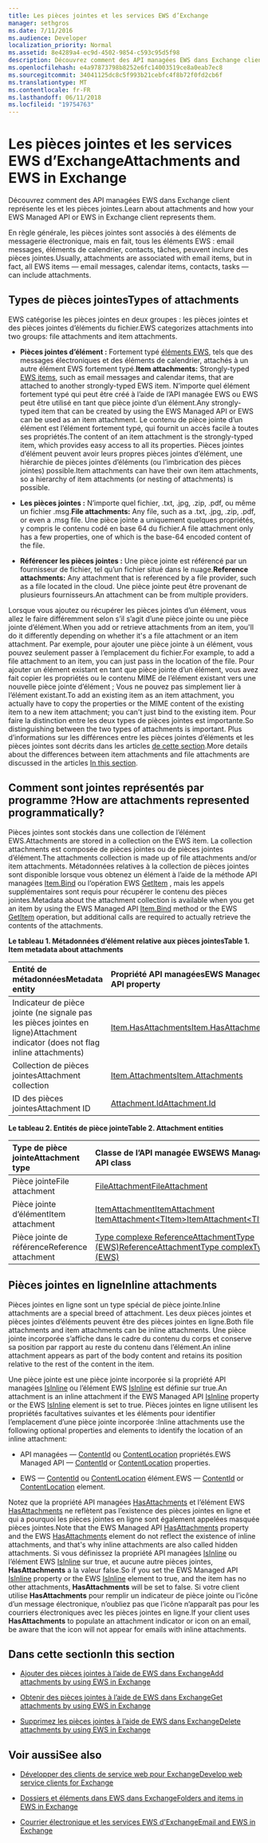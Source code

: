 ```yaml
---
title: Les pièces jointes et les services EWS d’Exchange
manager: sethgros
ms.date: 7/11/2016
ms.audience: Developer
localization_priority: Normal
ms.assetid: 8e4289a4-ec9d-4502-9854-c593c95d5f98
description: Découvrez comment des API managées EWS dans Exchange client représente les et les pièces jointes.
ms.openlocfilehash: e4a97873798b8252e6fc14003519ce8a0eab7ec8
ms.sourcegitcommit: 34041125dc8c5f993b21cebfc4f8b72f0fd2cb6f
ms.translationtype: MT
ms.contentlocale: fr-FR
ms.lasthandoff: 06/11/2018
ms.locfileid: "19754763"
---
```

# <a name="attachments-and-ews-in-exchange"></a><span data-ttu-id="a9762-103">Les pièces jointes et les services EWS d’Exchange</span><span class="sxs-lookup"><span data-stu-id="a9762-103">Attachments and EWS in Exchange</span></span>

<span data-ttu-id="a9762-104">Découvrez comment des API managées EWS dans Exchange client représente les et les pièces jointes.</span><span class="sxs-lookup"><span data-stu-id="a9762-104">Learn about attachments and how your EWS Managed API or EWS in Exchange client represents them.</span></span>
  
<span data-ttu-id="a9762-105">En règle générale, les pièces jointes sont associés à des éléments de messagerie électronique, mais en fait, tous les éléments EWS : email messages, éléments de calendrier, contacts, tâches, peuvent inclure des pièces jointes.</span><span class="sxs-lookup"><span data-stu-id="a9762-105">Usually, attachments are associated with email items, but in fact, all EWS items — email messages, calendar items, contacts, tasks — can include attachments.</span></span>
  
## <a name="types-of-attachments"></a><span data-ttu-id="a9762-106">Types de pièces jointes</span><span class="sxs-lookup"><span data-stu-id="a9762-106">Types of attachments</span></span>

<span data-ttu-id="a9762-107">EWS catégorise les pièces jointes en deux groupes : les pièces jointes et des pièces jointes d’éléments du fichier.</span><span class="sxs-lookup"><span data-stu-id="a9762-107">EWS categorizes attachments into two groups: file attachments and item attachments.</span></span>
  
- <span data-ttu-id="a9762-108">**Pièces jointes d’élément :** Fortement typé [éléments EWS](folders-and-items-in-ews-in-exchange.md), tels que des messages électroniques et des éléments de calendrier, attachés à un autre élément EWS fortement typé.</span><span class="sxs-lookup"><span data-stu-id="a9762-108">**Item attachments:** Strongly-typed [EWS items](folders-and-items-in-ews-in-exchange.md), such as email messages and calendar items, that are attached to another strongly-typed EWS item.</span></span> <span data-ttu-id="a9762-109">N’importe quel élément fortement typé qui peut être créé à l’aide de l’API managée EWS ou EWS peut être utilisé en tant que pièce jointe d’un élément.</span><span class="sxs-lookup"><span data-stu-id="a9762-109">Any strongly-typed item that can be created by using the EWS Managed API or EWS can be used as an item attachment.</span></span> <span data-ttu-id="a9762-110">Le contenu de pièce jointe d’un élément est l’élément fortement typé, qui fournit un accès facile à toutes ses propriétés.</span><span class="sxs-lookup"><span data-stu-id="a9762-110">The content of an item attachment is the strongly-typed item, which provides easy access to all its properties.</span></span> <span data-ttu-id="a9762-111">Pièces jointes d’élément peuvent avoir leurs propres pièces jointes d’élément, une hiérarchie de pièces jointes d’éléments (ou l’imbrication des pièces jointes) possible.</span><span class="sxs-lookup"><span data-stu-id="a9762-111">Item attachments can have their own item attachments, so a hierarchy of item attachments (or nesting of attachments) is possible.</span></span>
    
- <span data-ttu-id="a9762-112">**Les pièces jointes :** N’importe quel fichier, .txt, .jpg, .zip, .pdf, ou même un fichier .msg.</span><span class="sxs-lookup"><span data-stu-id="a9762-112">**File attachments:** Any file, such as a .txt, .jpg, .zip, .pdf, or even a .msg file.</span></span> <span data-ttu-id="a9762-113">Une pièce jointe a uniquement quelques propriétés, y compris le contenu codé en base 64 du fichier.</span><span class="sxs-lookup"><span data-stu-id="a9762-113">A file attachment only has a few properties, one of which is the base-64 encoded content of the file.</span></span> 
    
- <span data-ttu-id="a9762-114">**Référencer les pièces jointes :** Une pièce jointe est référencé par un fournisseur de fichier, tel qu’un fichier situé dans le nuage.</span><span class="sxs-lookup"><span data-stu-id="a9762-114">**Reference attachments:** Any attachment that is referenced by a file provider, such as a file located in the cloud.</span></span> <span data-ttu-id="a9762-115">Une pièce jointe peut être provenant de plusieurs fournisseurs.</span><span class="sxs-lookup"><span data-stu-id="a9762-115">An attachment can be from multiple providers.</span></span> 
    
<span data-ttu-id="a9762-116">Lorsque vous ajoutez ou récupérer les pièces jointes d’un élément, vous allez le faire différemment selon s’il s’agit d’une pièce jointe ou une pièce jointe d’élément.</span><span class="sxs-lookup"><span data-stu-id="a9762-116">When you add or retrieve attachments from an item, you'll do it differently depending on whether it's a file attachment or an item attachment.</span></span> <span data-ttu-id="a9762-117">Par exemple, pour ajouter une pièce jointe à un élément, vous pouvez seulement passer à l’emplacement du fichier.</span><span class="sxs-lookup"><span data-stu-id="a9762-117">For example, to add a file attachment to an item, you can just pass in the location of the file.</span></span> <span data-ttu-id="a9762-118">Pour ajouter un élément existant en tant que pièce jointe d’un élément, vous avez fait copier les propriétés ou le contenu MIME de l’élément existant vers une nouvelle pièce jointe d’élément ; Vous ne pouvez pas simplement lier à l’élément existant.</span><span class="sxs-lookup"><span data-stu-id="a9762-118">To add an existing item as an item attachment, you actually have to copy the properties or the MIME content of the existing item to a new item attachment; you can't just bind to the existing item.</span></span> <span data-ttu-id="a9762-119">Pour faire la distinction entre les deux types de pièces jointes est importante.</span><span class="sxs-lookup"><span data-stu-id="a9762-119">So distinguishing between the two types of attachments is important.</span></span> <span data-ttu-id="a9762-120">Plus d’informations sur les différences entre les pièces jointes d’éléments et les pièces jointes sont décrits dans les articles [de cette section](#bk_inthissection).</span><span class="sxs-lookup"><span data-stu-id="a9762-120">More details about the differences between item attachments and file attachments are discussed in the articles [In this section](#bk_inthissection).</span></span>
  
## <a name="how-are-attachments-represented-programmatically"></a><span data-ttu-id="a9762-121">Comment sont jointes représentés par programme ?</span><span class="sxs-lookup"><span data-stu-id="a9762-121">How are attachments represented programmatically?</span></span>

<span data-ttu-id="a9762-122">Pièces jointes sont stockés dans une collection de l’élément EWS.</span><span class="sxs-lookup"><span data-stu-id="a9762-122">Attachments are stored in a collection on the EWS item.</span></span> <span data-ttu-id="a9762-123">La collection attachments est composée de pièces jointes ou de pièces jointes d’élément.</span><span class="sxs-lookup"><span data-stu-id="a9762-123">The attachments collection is made up of file attachments and/or item attachments.</span></span> <span data-ttu-id="a9762-124">Métadonnées relatives à la collection de pièces jointes sont disponible lorsque vous obtenez un élément à l’aide de la méthode API managées [Item.Bind](http://msdn.microsoft.com/en-us/library/microsoft.exchange.webservices.data.item.bind%28v=exchg.80%29.aspx) ou l’opération EWS [GetItem](http://msdn.microsoft.com/library/e3590b8b-c2a7-4dad-a014-6360197b68e4%28Office.15%29.aspx) , mais les appels supplémentaires sont requis pour récupérer le contenu des pièces jointes.</span><span class="sxs-lookup"><span data-stu-id="a9762-124">Metadata about the attachment collection is available when you get an item by using the EWS Managed API [Item.Bind](http://msdn.microsoft.com/en-us/library/microsoft.exchange.webservices.data.item.bind%28v=exchg.80%29.aspx) method or the EWS [GetItem](http://msdn.microsoft.com/library/e3590b8b-c2a7-4dad-a014-6360197b68e4%28Office.15%29.aspx) operation, but additional calls are required to actually retrieve the contents of the attachments.</span></span> 
  
<span data-ttu-id="a9762-125">**Le tableau 1. Métadonnées d’élément relative aux pièces jointes**</span><span class="sxs-lookup"><span data-stu-id="a9762-125">**Table 1. Item metadata about attachments**</span></span>

|<span data-ttu-id="a9762-126">**Entité de métadonnées**</span><span class="sxs-lookup"><span data-stu-id="a9762-126">**Metadata entity**</span></span>|<span data-ttu-id="a9762-127">**Propriété API managées**</span><span class="sxs-lookup"><span data-stu-id="a9762-127">**EWS Managed API property**</span></span>|<span data-ttu-id="a9762-128">**Élément EWS**</span><span class="sxs-lookup"><span data-stu-id="a9762-128">**EWS element**</span></span>|
|:-----|:-----|:-----|
|<span data-ttu-id="a9762-129">Indicateur de pièce jointe (ne signale pas les pièces jointes en ligne)</span><span class="sxs-lookup"><span data-stu-id="a9762-129">Attachment indicator (does not flag inline attachments)</span></span>  <br/> |[<span data-ttu-id="a9762-130">Item.HasAttachments</span><span class="sxs-lookup"><span data-stu-id="a9762-130">Item.HasAttachments</span></span>](http://msdn.microsoft.com/en-us/library/microsoft.exchange.webservices.data.item.hasattachments%28v=exchg.80%29.aspx) <br/> |[<span data-ttu-id="a9762-131">HasAttachments</span><span class="sxs-lookup"><span data-stu-id="a9762-131">HasAttachments</span></span>](http://msdn.microsoft.com/library/538b7a85-11d7-4daa-8458-09b540760e8b%28Office.15%29.aspx) <br/> |
|<span data-ttu-id="a9762-132">Collection de pièces jointes</span><span class="sxs-lookup"><span data-stu-id="a9762-132">Attachment collection</span></span>  <br/> |[<span data-ttu-id="a9762-133">Item.Attachments</span><span class="sxs-lookup"><span data-stu-id="a9762-133">Item.Attachments</span></span>](http://msdn.microsoft.com/en-us/library/microsoft.exchange.webservices.data.item.attachments%28v=exchg.80%29.aspx) <br/> |[<span data-ttu-id="a9762-134">Pièces jointes</span><span class="sxs-lookup"><span data-stu-id="a9762-134">Attachments</span></span>](http://msdn.microsoft.com/library/b470e614-34bb-44f0-8790-7ddbdcbbd29d%28Office.15%29.aspx) <br/> |
|<span data-ttu-id="a9762-135">ID des pièces jointes</span><span class="sxs-lookup"><span data-stu-id="a9762-135">Attachment ID</span></span>  <br/> |[<span data-ttu-id="a9762-136">Attachment.Id</span><span class="sxs-lookup"><span data-stu-id="a9762-136">Attachment.Id</span></span>](http://msdn.microsoft.com/en-us/library/microsoft.exchange.webservices.data.attachment.id%28v=exchg.80%29.aspx) <br/> |[<span data-ttu-id="a9762-137">AttachmentId</span><span class="sxs-lookup"><span data-stu-id="a9762-137">AttachmentId</span></span>](http://msdn.microsoft.com/library/55a5fd77-60d1-40fa-8144-770600cedc6a%28Office.15%29.aspx) <br/> |
   
<span data-ttu-id="a9762-138">**Le tableau 2. Entités de pièce jointe**</span><span class="sxs-lookup"><span data-stu-id="a9762-138">**Table 2. Attachment entities**</span></span>

|<span data-ttu-id="a9762-139">**Type de pièce jointe**</span><span class="sxs-lookup"><span data-stu-id="a9762-139">**Attachment type**</span></span>|<span data-ttu-id="a9762-140">**Classe de l’API managée EWS**</span><span class="sxs-lookup"><span data-stu-id="a9762-140">**EWS Managed API class**</span></span>|<span data-ttu-id="a9762-141">**Élément EWS**</span><span class="sxs-lookup"><span data-stu-id="a9762-141">**EWS element**</span></span>|
|:-----|:-----|:-----|
|<span data-ttu-id="a9762-142">Pièce jointe</span><span class="sxs-lookup"><span data-stu-id="a9762-142">File attachment</span></span>  <br/> |[<span data-ttu-id="a9762-143">FileAttachment</span><span class="sxs-lookup"><span data-stu-id="a9762-143">FileAttachment</span></span>](http://msdn.microsoft.com/en-us/library/microsoft.exchange.webservices.data.fileattachment%28v=exchg.80%29.aspx) <br/> |[<span data-ttu-id="a9762-144">FileAttachment</span><span class="sxs-lookup"><span data-stu-id="a9762-144">FileAttachment</span></span>](http://msdn.microsoft.com/library/3ecea174-73d1-47fd-8917-6065cef1d565%28Office.15%29.aspx) <br/> |
|<span data-ttu-id="a9762-145">Pièce jointe d’élément</span><span class="sxs-lookup"><span data-stu-id="a9762-145">Item attachment</span></span>  <br/> |[<span data-ttu-id="a9762-146">ItemAttachment</span><span class="sxs-lookup"><span data-stu-id="a9762-146">ItemAttachment</span></span>](http://msdn.microsoft.com/en-us/library/microsoft.exchange.webservices.data.itemattachment%28v=exchg.80%29.aspx) <br/> [<span data-ttu-id="a9762-147">ItemAttachment\<TItem\></span><span class="sxs-lookup"><span data-stu-id="a9762-147">ItemAttachment\<TItem\></span></span>](http://msdn.microsoft.com/en-us/library/dd635165%28v=exchg.80%29.aspx) <br/> |[<span data-ttu-id="a9762-148">ItemAttachment</span><span class="sxs-lookup"><span data-stu-id="a9762-148">ItemAttachment</span></span>](http://msdn.microsoft.com/library/089ee599-f45e-46f5-a18a-5cfb3d2851ff%28Office.15%29.aspx) <br/> |
|<span data-ttu-id="a9762-149">Pièce jointe de référence</span><span class="sxs-lookup"><span data-stu-id="a9762-149">Reference attachment</span></span>  <br/> |[<span data-ttu-id="a9762-150">Type complexe ReferenceAttachmentType (EWS)</span><span class="sxs-lookup"><span data-stu-id="a9762-150">ReferenceAttachmentType complexType (EWS)</span></span>](http://msdn.microsoft.com/library/18bfa012-e903-d7f3-528a-31ccceb65463%28Office.15%29.aspx) <br/> |[<span data-ttu-id="a9762-151">ReferenceAttachment</span><span class="sxs-lookup"><span data-stu-id="a9762-151">ReferenceAttachment</span></span>](http://msdn.microsoft.com/library/b9bde862-6b75-4a81-8033-00a47be4dc2f%28Office.15%29.aspx) <br/> |
   
## <a name="inline-attachments"></a><span data-ttu-id="a9762-152">Pièces jointes en ligne</span><span class="sxs-lookup"><span data-stu-id="a9762-152">Inline attachments</span></span>

<span data-ttu-id="a9762-153">Pièces jointes en ligne sont un type spécial de pièce jointe.</span><span class="sxs-lookup"><span data-stu-id="a9762-153">Inline attachments are a special breed of attachment.</span></span> <span data-ttu-id="a9762-154">Les deux pièces jointes et pièces jointes d’éléments peuvent être des pièces jointes en ligne.</span><span class="sxs-lookup"><span data-stu-id="a9762-154">Both file attachments and item attachments can be inline attachments.</span></span> <span data-ttu-id="a9762-155">Une pièce jointe incorporée s’affiche dans le cadre du contenu du corps et conserve sa position par rapport au reste du contenu dans l’élément.</span><span class="sxs-lookup"><span data-stu-id="a9762-155">An inline attachment appears as part of the body content and retains its position relative to the rest of the content in the item.</span></span> 
  
<span data-ttu-id="a9762-156">Une pièce jointe est une pièce jointe incorporée si la propriété API managées [IsInline](http://msdn.microsoft.com/en-us/library/microsoft.exchange.webservices.data.attachment.isinline%28v=exchg.80%29.aspx) ou l’élément EWS [IsInline](http://msdn.microsoft.com/library/5e7712c8-372a-4a16-be64-360c5ff3961a%28Office.15%29.aspx) est définie sur true.</span><span class="sxs-lookup"><span data-stu-id="a9762-156">An attachment is an inline attachment if the EWS Managed API [IsInline](http://msdn.microsoft.com/en-us/library/microsoft.exchange.webservices.data.attachment.isinline%28v=exchg.80%29.aspx) property or the EWS [IsInline](http://msdn.microsoft.com/library/5e7712c8-372a-4a16-be64-360c5ff3961a%28Office.15%29.aspx) element is set to true.</span></span> <span data-ttu-id="a9762-157">Pièces jointes en ligne utilisent les propriétés facultatives suivantes et les éléments pour identifier l’emplacement d’une pièce jointe incorporée :</span><span class="sxs-lookup"><span data-stu-id="a9762-157">Inline attachments use the following optional properties and elements to identify the location of an inline attachment:</span></span> 
  
- <span data-ttu-id="a9762-158">API managées — [ContentId](http://msdn.microsoft.com/en-us/library/microsoft.exchange.webservices.data.attachment.contentid%28v=exchg.80%29.aspx) ou [ContentLocation](http://msdn.microsoft.com/en-us/library/microsoft.exchange.webservices.data.attachment.contentlocation%28v=exchg.80%29.aspx) propriétés.</span><span class="sxs-lookup"><span data-stu-id="a9762-158">EWS Managed API — [ContentId](http://msdn.microsoft.com/en-us/library/microsoft.exchange.webservices.data.attachment.contentid%28v=exchg.80%29.aspx) or [ContentLocation](http://msdn.microsoft.com/en-us/library/microsoft.exchange.webservices.data.attachment.contentlocation%28v=exchg.80%29.aspx) properties.</span></span> 
    
- <span data-ttu-id="a9762-159">EWS — [ContentId](http://msdn.microsoft.com/library/bc59100d-6079-414b-a6e0-7c15feaa3184%28Office.15%29.aspx) ou [ContentLocation](http://msdn.microsoft.com/library/d91cf587-24e3-4c13-8784-5ca29787cca7%28Office.15%29.aspx) élément.</span><span class="sxs-lookup"><span data-stu-id="a9762-159">EWS — [ContentId](http://msdn.microsoft.com/library/bc59100d-6079-414b-a6e0-7c15feaa3184%28Office.15%29.aspx) or [ContentLocation](http://msdn.microsoft.com/library/d91cf587-24e3-4c13-8784-5ca29787cca7%28Office.15%29.aspx) element.</span></span> 
    
<span data-ttu-id="a9762-160">Notez que la propriété API managées [HasAttachments](http://msdn.microsoft.com/en-us/library/microsoft.exchange.webservices.data.item.hasattachments%28v=exchg.80%29.aspx) et l’élément EWS [HasAttachments](http://msdn.microsoft.com/library/538b7a85-11d7-4daa-8458-09b540760e8b%28Office.15%29.aspx) ne reflètent pas l’existence des pièces jointes en ligne et qui a pourquoi les pièces jointes en ligne sont également appelées masquée pièces jointes.</span><span class="sxs-lookup"><span data-stu-id="a9762-160">Note that the EWS Managed API [HasAttachments](http://msdn.microsoft.com/en-us/library/microsoft.exchange.webservices.data.item.hasattachments%28v=exchg.80%29.aspx) property and the EWS [HasAttachments](http://msdn.microsoft.com/library/538b7a85-11d7-4daa-8458-09b540760e8b%28Office.15%29.aspx) element do not reflect the existence of inline attachments, and that's why inline attachments are also called hidden attachments.</span></span> <span data-ttu-id="a9762-161">Si vous définissez la propriété API managées [IsInline](http://msdn.microsoft.com/en-us/library/microsoft.exchange.webservices.data.attachment.isinline%28v=exchg.80%29.aspx) ou l’élément EWS [IsInline](http://msdn.microsoft.com/library/5e7712c8-372a-4a16-be64-360c5ff3961a%28Office.15%29.aspx) sur true, et aucune autre pièces jointes, **HasAttachments** a la valeur false.</span><span class="sxs-lookup"><span data-stu-id="a9762-161">So if you set the EWS Managed API [IsInline](http://msdn.microsoft.com/en-us/library/microsoft.exchange.webservices.data.attachment.isinline%28v=exchg.80%29.aspx) property or the EWS [IsInline](http://msdn.microsoft.com/library/5e7712c8-372a-4a16-be64-360c5ff3961a%28Office.15%29.aspx) element to true, and the item has no other attachments, **HasAttachments** will be set to false.</span></span> <span data-ttu-id="a9762-162">Si votre client utilise **HasAttachments** pour remplir un indicateur de pièce jointe ou l’icône d’un message électronique, n’oubliez pas que l’icône n’apparaît pas pour les courriers électroniques avec les pièces jointes en ligne.</span><span class="sxs-lookup"><span data-stu-id="a9762-162">If your client uses **HasAttachments** to populate an attachment indicator or icon on an email, be aware that the icon will not appear for emails with inline attachments.</span></span> 
  
## <a name="in-this-section"></a><span data-ttu-id="a9762-163">Dans cette section</span><span class="sxs-lookup"><span data-stu-id="a9762-163">In this section</span></span>
<span data-ttu-id="a9762-164"><a name="bk_inthissection"> </a></span><span class="sxs-lookup"><span data-stu-id="a9762-164"></span></span>

- [<span data-ttu-id="a9762-165">Ajouter des pièces jointes à l’aide de EWS dans Exchange</span><span class="sxs-lookup"><span data-stu-id="a9762-165">Add attachments by using EWS in Exchange</span></span>](how-to-add-attachments-by-using-ews-in-exchange.md)
    
- [<span data-ttu-id="a9762-166">Obtenir des pièces jointes à l’aide de EWS dans Exchange</span><span class="sxs-lookup"><span data-stu-id="a9762-166">Get attachments by using EWS in Exchange</span></span>](how-to-get-attachments-by-using-ews-in-exchange.md)
    
- [<span data-ttu-id="a9762-167">Supprimez les pièces jointes à l’aide de EWS dans Exchange</span><span class="sxs-lookup"><span data-stu-id="a9762-167">Delete attachments by using EWS in Exchange</span></span>](how-to-delete-attachments-by-using-ews-in-exchange.md)
    
## <a name="see-also"></a><span data-ttu-id="a9762-168">Voir aussi</span><span class="sxs-lookup"><span data-stu-id="a9762-168">See also</span></span>
<span data-ttu-id="a9762-169"><a name="bk_additionalresources"> </a></span><span class="sxs-lookup"><span data-stu-id="a9762-169"></span></span>

- [<span data-ttu-id="a9762-170">Développer des clients de service web pour Exchange</span><span class="sxs-lookup"><span data-stu-id="a9762-170">Develop web service clients for Exchange</span></span>](develop-web-service-clients-for-exchange.md)
    
- [<span data-ttu-id="a9762-171">Dossiers et éléments dans EWS dans Exchange</span><span class="sxs-lookup"><span data-stu-id="a9762-171">Folders and items in EWS in Exchange</span></span>](folders-and-items-in-ews-in-exchange.md)
    
- [<span data-ttu-id="a9762-172">Courrier électronique et les services EWS d'Exchange</span><span class="sxs-lookup"><span data-stu-id="a9762-172">Email and EWS in Exchange</span></span>](email-and-ews-in-exchange.md)
    

